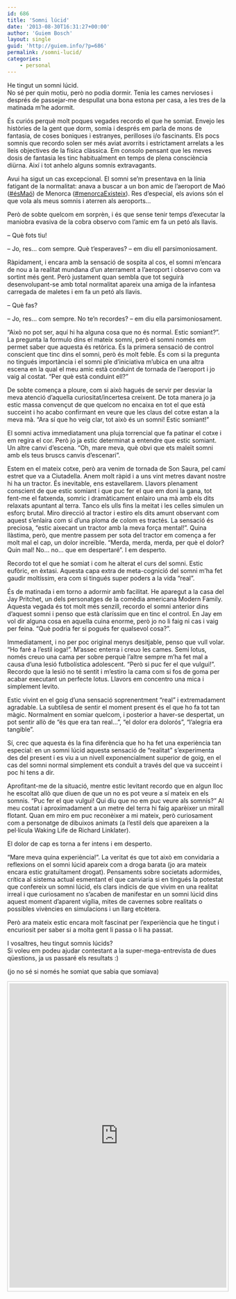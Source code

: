 ```yaml
---
id: 686
title: 'Somni lúcid'
date: '2013-08-30T16:31:27+00:00'
author: 'Guiem Bosch'
layout: single
guid: 'http://guiem.info/?p=686'
permalink: /somni-lucid/
categories:
    - personal
---
```


He tingut un somni lúcid.  
No sé per quin motiu, però no podia dormir. Tenia les cames nervioses i després de passejar-me despullat una bona estona per casa, a les tres de la matinada m’he adormit.

És curiós perquè molt poques vegades recordo el que he somiat. Envejo les històries de la gent que dorm, somia i després em parla de mons de fantasia, de coses boniques i estranyes, perilloses i/o fascinants. Els pocs somnis que recordo solen ser més aviat avorrits i estrictament arrelats a les lleis objectives de la física clàssica. Em consolo pensant que les meves dosis de fantasia les tinc habitualment en temps de plena consciència diürna. Així i tot anhelo alguns somnis extravagants.

Avui ha sigut un cas excepcional. El somni se’m presentava en la línia fatigant de la normalitat: anava a buscar a un bon amic de l’aeroport de Maó ([\#ésMaó](https://twitter.com/search?q=%23esmao&mode=relevance&src=typd)) de Menorca ([\#menorcaExisteix](https://twitter.com/search?q=%23menorcaexisteix&mode=relevance&src=typd)). Res d’especial, els avions són el que vola als meus somnis i aterren als aeroports…

Però de sobte quelcom em sorprèn, i és que sense tenir temps d’executar la maniobra evasiva de la cobra observo com l’amic em fa un petó als llavis.

– Què fots tiu!

– Jo, res… com sempre. Què t’esperaves? – em diu ell parsimoniosament.

Ràpidament, i encara amb la sensació de sospita al cos, el somni m’encara de nou a la realitat mundana d’un aterrament a l’aeroport i observo com va sortint més gent. Però justament quan sembla que tot seguirà desenvolupant-se amb total normalitat apareix una amiga de la infantesa carregada de maletes i em fa un petó als llavis.

– Què fas?

– Jo, res… com sempre. No te’n recordes? – em diu ella parsimoniosament.

“Això no pot ser, aquí hi ha alguna cosa que no és normal. Estic somiant?”. La pregunta la formulo dins el mateix somni, però el somni només em permet saber que aquesta és retòrica. És la primera sensació de control conscient que tinc dins el somni, però és molt feble. És com si la pregunta no tingués importància i el somni ple d’iniciativa m’ubica en una altra escena en la qual el meu amic està conduint de tornada de l’aeroport i jo vaig al costat. “Per què està conduint ell?”

De sobte comença a ploure, com si això hagués de servir per desviar la meva atenció d’aquella curiositat/incertesa creixent. De tota manera jo ja estic massa convençut de que quelcom no encaixa en tot el que està succeint i ho acabo confirmant en veure que les claus del cotxe estan a la meva mà. “Ara sí que ho veig clar, tot això és un somni! Estic somiant!”

El somni activa immediatament una pluja torrencial que fa patinar el cotxe i em regira el cor. Però jo ja estic determinat a entendre que estic somiant. Un altre canvi d’escena. “Oh, mare meva, què obvi que ets maleït somni amb els teus bruscs canvis d’escenari”.

Estem en el mateix cotxe, però ara venim de tornada de Son Saura, pel camí estret que va a Ciutadella. Anem molt ràpid i a uns vint metres davant nostre hi ha un tractor. És inevitable, ens estavellarem. Llavors plenament conscient de que estic somiant i que puc fer el que em doni la gana, tot fent-me el fatxenda, somric i dramàticament enlairo una mà amb els dits relaxats apuntant al terra. Tanco els ulls fins la meitat i les celles simulen un esforç brutal. Miro direcció al tractor i estiro els dits amunt observant com aquest s’enlaira com si d’una ploma de colom es tractés. La sensació és preciosa, “estic aixecant un tractor amb la meva força mental!”. Quina llàstima, però, que mentre passem per sota del tractor em comença a fer molt mal el cap, un dolor increïble. “Merda, merda, merda, per què el dolor? Quin mal! No… no… que em despertaré”. I em desperto.

Recordo tot el que he somiat i com he alterat el curs del somni. Estic eufòric, en èxtasi. Aquesta capa extra de meta-cognició del somni m’ha fet gaudir moltíssim, era com si tingués super poders a la vida “real”.

És de matinada i em torno a adormir amb facilitat. He aparegut a la casa del Jay Pritchet, un dels personatges de la comèdia americana Modern Family. Aquesta vegada és tot molt més senzill, recordo el somni anterior dins d’aquest somni i penso que està claríssim que en tinc el control. En Jay em vol dir alguna cosa en aquella cuina enorme, però jo no li faig ni cas i vaig per feina. “Què podria fer si pogués fer qualsevol cosa?”.

Immediatament, i no per poc original menys desitjable, penso que vull volar. “Ho faré a l’estil ioga!”. M’assec enterra i creuo les cames. Semi lotus, només creuo una cama per sobre perquè l’altre sempre m’ha fet mal a causa d’una lesió futbolística adolescent. “Però si puc fer el que vulgui!”. Recordo que la lesió no té sentit i m’estiro la cama com si fos de goma per acabar executant un perfecte lotus. Llavors em concentro una mica i simplement levito.

Estic vivint en el goig d’una sensació soprenentment “real” i extremadament agradable. La subtilesa de sentir el moment present és el que ho fa tot tan màgic. Normalment en somiar quelcom, i posterior a haver-se despertat, un pot sentir allò de “és que era tan real…”, “el dolor era dolorós”, “l’alegria era tangible”.

Sí, crec que aquesta és la fina diferència que ho ha fet una experiència tan especial: en un somni lúcid aquesta sensació de “realitat” s’experimenta des del present i es viu a un nivell exponencialment superior de goig, en el cas del somni normal simplement ets conduït a través del que va succeint i poc hi tens a dir.

Aprofitant-me de la situació, mentre estic levitant recordo que en algun lloc he escoltat allò que diuen de que un no es pot veure a sí mateix en els somnis. “Puc fer el que vulgui! Qui diu que no em puc veure als somnis?” Al meu costat i aproximadament a un metre del terra hi faig aparèixer un mirall flotant. Quan em miro em puc reconèixer a mi mateix, però curiosament com a personatge de dibuixos animats (a l’estil dels que apareixen a la pel·lícula Waking Life de Richard Linklater).

El dolor de cap es torna a fer intens i em desperto.

“Mare meva quina experiència!”. La veritat és que tot això em convidaria a reflexions on el somni lúcid apareix com a droga barata (jo ara mateix encara estic gratuïtament drogat). Pensaments sobre societats adormides, crítica al sistema actual esmentant el que canviaria si en tingués la potestat que confereix un somni lúcid, els clars indicis de que vivim en una realitat irreal i que curiosament no s’acaben de manifestar en un somni lúcid dins aquest moment d’aparent vigília, mites de cavernes sobre realitats o possibles vivències en simulacions i un llarg etcètera.

Però ara mateix estic encara molt fascinat per l’experiència que he tingut i encuriosit per saber si a molta gent li passa o li ha passat.

I vosaltres, heu tingut somnis lúcids?  
Si voleu em podeu ajudar contestant a la super-mega-entrevista de dues qüestions, ja us passaré els resultats :)

(jo no sé si només he somiat que sabia que somiava)

<div id="surveyMonkeyInfo" style="width:500px;font-size:10px;color:#666;border:1px solid #ccc;padding:4px;"><div><iframe allowtransparency="true" frameborder="0" height="700" id="sm_e_s" loading="lazy" src="http://es.surveymonkey.com/jsEmbed.aspx?sm=0uVK37yhcQbdpGNvlnowyQ_3d_3d" style="border:0px;padding-bottom:4px;" width="500"></iframe></div></div>